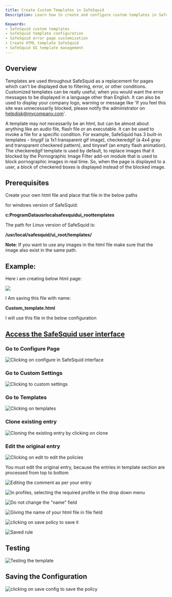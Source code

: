 ```yaml
---
title: Create Custom Templates in SafeSquid  
Description: Learn how to create and configure custom templates in SafeSquid to personalize error messages, display company branding, or replace blocked content with dynamic responses using HTML, images, or executable files.

Keywords:
- SafeSquid custom templates  
- SafeSquid template configuration  
- SafeSquid error page customization  
- Create HTML template SafeSquid  
- SafeSquid UI template management  
---
```


## Overview

Templates are used throughout SafeSquid as a replacement for pages which can't be displayed due to filtering, error, or other conditions. Customized templates can be really useful, when you would want the error messages to be displayed in a language other than English. It can also be used to display your company logo, warning or message like 'If you feel this site was unnecessarily blocked, please notify the administrator on helpdisk@mycompany.com'.

A template may not necessarily be an html, but can be almost about anything like an audio file, flash file or an executable. It can be used to invoke a file for a specific condition. For example, SafeSquid has 3 built-in templates - tinygif (a 1x1 transparent gif image), checkeredgif (a 4x4 gray and transparent checkered pattern), and tinyswf (an empty flash animation). The checkeredgif template is used by default, to replace images that it blocked by the Pornographic Image Filter add-on module that is used to block pornographic images in real time. So, when the page is displayed to a user, a block of checkered boxes is displayed instead of the blocked image.

## Prerequisites

Create your own html file and place that file in the below paths

for windows version of SafeSquid:

**c:ProgramDatausrlocalsafesquidui_roottemplates**

The path for Linux version of SafeSquid is:

**/usr/local/safesquid/ui_root/templates/**

**Note**: If you want to use any images in the html file make sure that the image also exist in the same path.

## Example:

Here i am creating below html page:

![](/img/How_To/Create_Custom_Templates/image1.webp)

I Am saving this file with name:

**Custom_template.html**

I will use this file in the below configuration

## [Access the SafeSquid user interface](/docs/08-SafeSquid%20Interface/Accessing%20the%20SafeSquid%20Interface.md)

### Go to Configure Page

![Clicking on configure in SafeSquid interface](/img/How_To/Create_Custom_Templates/image2.webp)

### Go to Custom Settings

![Clicking to custom settings](/img/How_To/Create_Custom_Templates/image3.webp)

### Go to Templates

![Clicking on templates ](/img/How_To/Create_Custom_Templates/image4.webp)

### Clone existing entry

![Cloning the existing entry by clicking on clone](/img/How_To/Create_Custom_Templates/image5.webp)

### Edit the original entry

![Clicking on edit to edit the policies](/img/How_To/Create_Custom_Templates/image6.webp)

You must edit the original entry, because the entries in template section are processed from top to bottom

![Editing the comment as per your entry](/img/How_To/Create_Custom_Templates/image7.webp)

![In profiles, selecting the required profile in the drop down menu](/img/How_To/Create_Custom_Templates/image8.webp)

![Do not change the "name" field](/img/How_To/Create_Custom_Templates/image9.webp)

![Giving the name of your html file in file field](/img/How_To/Create_Custom_Templates/image10.webp)

![clicking on save policy to save it](/img/How_To/Create_Custom_Templates/image11.webp)

![Saved rule](/img/How_To/Create_Custom_Templates/image12.webp)

## Testing

![Testing the template](/img/How_To/Create_Custom_Templates/image13.webp)

## Saving the Configuration 

![clicking on save config to save the policy](/img/How_To/Create_Custom_Templates/image14.webp)

